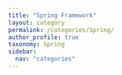 ```yaml
---
title: "Spring Framework"
layout: category
permalink: /categories/Spring/
author_profile: true
taxonomy: Spring
sidebar:
  nav: "categories"
---
```


